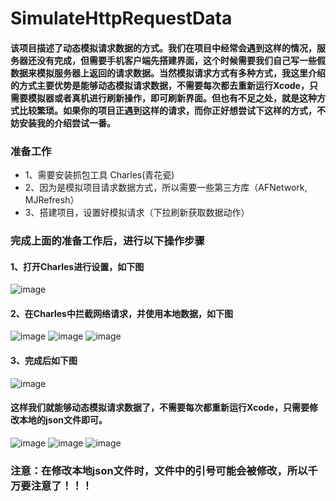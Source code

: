 # SimulateHttpRequestData
#### 该项目描述了动态模拟请求数据的方式。我们在项目中经常会遇到这样的情况，服务器还没有完成，但需要手机客户端先搭建界面，这个时候需要我们自己写一些假数据来模拟服务器上返回的请求数据。当然模拟请求方式有多种方式，我这里介绍的方式主要优势是能够动态模拟请求数据，不需要每次都去重新运行Xcode，只需要模拟器或者真机进行刷新操作，即可刷新界面。但也有不足之处，就是这种方式比较繁琐。如果你的项目正遇到这样的请求，而你正好想尝试下这样的方式，不妨安装我的介绍尝试一番。

### 准备工作
- 1、需要安装抓包工具 Charles(青花瓷)
- 2、因为是模拟项目请求数据方式，所以需要一些第三方库（AFNetwork, MJRefresh）
- 3、搭建项目，设置好模拟请求（下拉刷新获取数据动作）

### 完成上面的准备工作后，进行以下操作步骤
#### 1、打开Charles进行设置，如下图
![image](https://github.com/sjxjjx/SimulateHttpRequestData/raw/master/Picture/001.png)

#### 2、在Charles中拦截网络请求，并使用本地数据，如下图
![image](https://github.com/sjxjjx/SimulateHttpRequestData/raw/master/Picture/002.png)
![image](https://github.com/sjxjjx/SimulateHttpRequestData/raw/master/Picture/003.png)
![image](https://github.com/sjxjjx/SimulateHttpRequestData/raw/master/Picture/004.png)

#### 3、完成后如下图
![image](https://github.com/sjxjjx/SimulateHttpRequestData/raw/master/Picture/005.png)

#### 这样我们就能够动态模拟请求数据了，不需要每次都重新运行Xcode，只需要修改本地的json文件即可。
![image](https://github.com/sjxjjx/SimulateHttpRequestData/raw/master/Picture/006.png)
![image](https://github.com/sjxjjx/SimulateHttpRequestData/raw/master/Picture/007.png)
![image](https://github.com/sjxjjx/SimulateHttpRequestData/raw/master/Picture/008.png)

### 注意：在修改本地json文件时，文件中的引号可能会被修改，所以千万要注意了！！！
